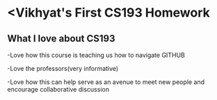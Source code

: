 # <Vikhyat's First CS193 Homework

## What I love about CS193
-Love how this course is teaching us how to navigate GITHUB

-Love the professors(very informative)

-Love how this can help serve as an avenue to meet new people and encourage collaborative discussion
